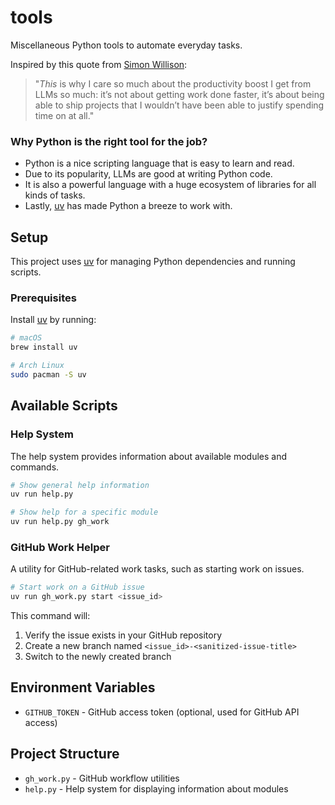 # tools

Miscellaneous Python tools to automate everyday tasks.

Inspired by this quote from [Simon Willison](https://simonwillison.net):

> "*This* is why I care so much about the productivity boost I get from LLMs so much: it’s not about getting work done faster, it’s about being able to ship projects that I wouldn’t have been able to justify spending time on at all."

### Why Python is the right tool for the job?

* Python is a nice scripting language that is easy to learn and read.
* Due to its popularity, LLMs are good at writing Python code.
* It is also a powerful language with a huge ecosystem of libraries for all kinds of tasks.
* Lastly, [uv](https://github.com/astral-sh/uv) has made Python a breeze to work with.

## Setup

This project uses [uv](https://github.com/astral-sh/uv) for managing Python dependencies and running scripts.

### Prerequisites

Install [uv](https://github.com/astral-sh/uv) by running:

```bash
# macOS
brew install uv

# Arch Linux
sudo pacman -S uv
```

## Available Scripts

### Help System

The help system provides information about available modules and commands.

```bash
# Show general help information
uv run help.py

# Show help for a specific module
uv run help.py gh_work
```

### GitHub Work Helper

A utility for GitHub-related work tasks, such as starting work on issues.

```bash
# Start work on a GitHub issue
uv run gh_work.py start <issue_id>
```

This command will:
1. Verify the issue exists in your GitHub repository
2. Create a new branch named `<issue_id>-<sanitized-issue-title>`
3. Switch to the newly created branch

## Environment Variables

- `GITHUB_TOKEN` - GitHub access token (optional, used for GitHub API access)

## Project Structure

- `gh_work.py` - GitHub workflow utilities
- `help.py` - Help system for displaying information about modules
